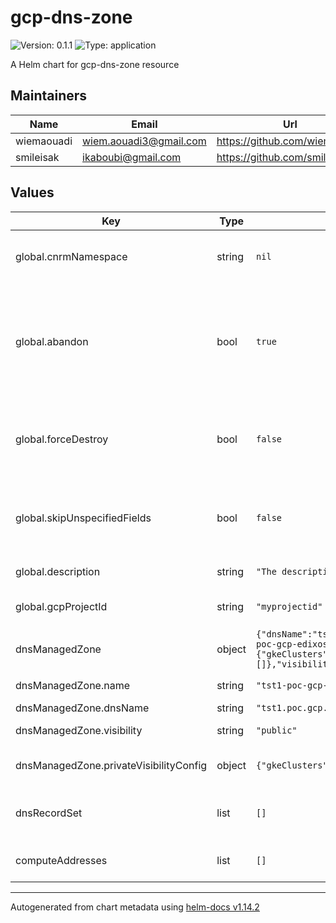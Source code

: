 # gcp-dns-zone

![Version: 0.1.1](https://img.shields.io/badge/Version-0.1.1-informational?style=flat-square) ![Type: application](https://img.shields.io/badge/Type-application-informational?style=flat-square)

A Helm chart for gcp-dns-zone resource

## Maintainers

| Name | Email | Url |
| ---- | ------ | --- |
| wiemaouadi | <wiem.aouadi3@gmail.com> | <https://github.com/wiemaouadi> |
| smileisak | <ikaboubi@gmail.com> | <https://github.com/smileisak> |

## Values

| Key | Type | Default | Description |
|-----|------|---------|-------------|
| global.cnrmNamespace | string | `nil` | Allows to deploy in another namespace than the release one |
| global.abandon | bool | `true` | Abandon resource if the manifests are deleted. Allow deleting a resource from config connector without deleting it from GCP |
| global.forceDestroy | bool | `false` | Force the deletion of the objects created within the dns zone first, then deletes the dns-zone. |
| global.skipUnspecifiedFields | bool | `false` | This skips populating unspecified fields into the Kubernetes resource spec. |
| global.description | string | `"The description of the dns-zone resource"` | Dns zone descriptions |
| global.gcpProjectId | string | `"myprojectid"` | Project ID where to deploy the cluster |
| dnsManagedZone | object | `{"dnsName":"tst1.poc.gcp.edixos.com.","name":"tst1-poc-gcp-edixos-com","privateVisibilityConfig":{"gkeClusters":[],"networks":[]},"visibility":"public"}` | DNS Managed zone configuration |
| dnsManagedZone.name | string | `"tst1-poc-gcp-edixos-com"` | The name of dnsManagedZone |
| dnsManagedZone.dnsName | string | `"tst1.poc.gcp.edixos.com."` | The name of DNS |
| dnsManagedZone.visibility | string | `"public"` | The visibility of the DNS zone |
| dnsManagedZone.privateVisibilityConfig | object | `{"gkeClusters":[],"networks":[]}` | The configuration of private DNS zone |
| dnsRecordSet | list | `[]` | DNS Records to create. Possible records: A, CNAME and NS |
| computeAddresses | list | `[]` | List of compute addresses to create |

----------------------------------------------
Autogenerated from chart metadata using [helm-docs v1.14.2](https://github.com/norwoodj/helm-docs/releases/v1.14.2)
